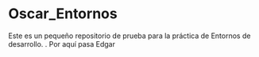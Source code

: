 # Oscar_Entornos
Este es un pequeño repositorio de prueba para la práctica de Entornos de desarrollo.
.
Por aquí pasa Edgar
